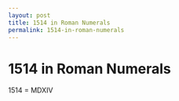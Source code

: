 ```yaml
---
layout: post
title: 1514 in Roman Numerals
permalink: 1514-in-roman-numerals
---
```


# 1514 in Roman Numerals

1514 = MDXIV
